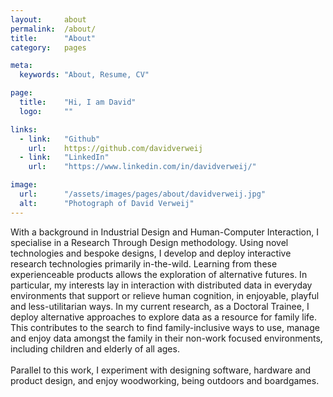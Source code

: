 ```yaml
---
layout:     about
permalink:  /about/
title:      "About"
category:   pages

meta:
  keywords: "About, Resume, CV"

page:
  title:    "Hi, I am David"
  logo:     ""

links:
  - link:   "Github"
    url:    https://github.com/davidverweij
  - link:   "LinkedIn"
    url:    "https://www.linkedin.com/in/davidverweij/"

image:
  url:      "/assets/images/pages/about/davidverweij.jpg"
  alt:      "Photograph of David Verweij"
---
```

With a background in Industrial Design and Human-Computer Interaction, I specialise in a Research Through Design methodology. Using novel technologies and bespoke designs, I develop and deploy interactive research technologies primarily in-the-wild. Learning from these experienceable products allows the exploration of alternative futures. In particular, my interests lay in interaction with distributed data in everyday environments that support or relieve human cognition, in enjoyable, playful and less-utilitarian ways. In my current research, as a Doctoral Trainee, I deploy alternative approaches to explore data as a resource for family life. This contributes to the search to find family-inclusive ways to use, manage and enjoy data amongst the family in their non-work focused environments, including children and elderly of all ages.
<br/><br/>
Parallel to this work, I experiment with designing software, hardware and product design, and enjoy woodworking, being outdoors and boardgames.
